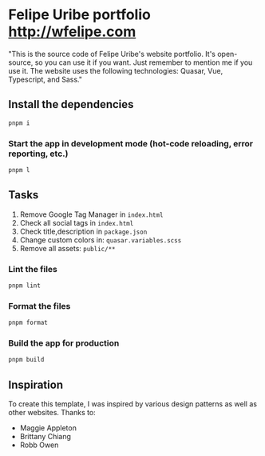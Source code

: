 # Felipe Uribe portfolio http://wfelipe.com

"This is the source code of Felipe Uribe's website portfolio. It's open-source, so you can use it if you want. Just remember to mention me if you use it. The website uses the following technologies: Quasar, Vue, Typescript, and Sass."

## Install the dependencies

```bash
pnpm i
```

### Start the app in development mode (hot-code reloading, error reporting, etc.)

```bash
pnpm l

```

## Tasks

1. Remove Google Tag Manager in `index.html`
2. Check all social tags in `index.html`
3. Check title,description in `package.json`
4. Change custom colors in: `quasar.variables.scss`
5. Remove all assets: `public/**`

### Lint the files

```bash
pnpm lint
```

### Format the files

```bash
pnpm format
```

### Build the app for production

```bash
pnpm build
```

## Inspiration

To create this template, I was inspired by various design patterns as well as other websites. Thanks to:

- Maggie Appleton
- Brittany Chiang
- Robb Owen
